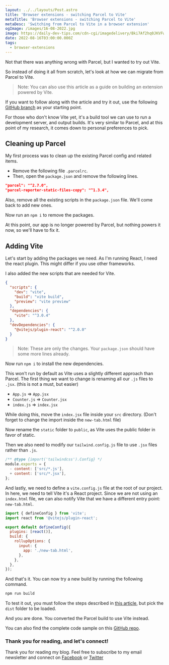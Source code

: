 ```yaml
---
layout: ../../layouts/Post.astro
title: 'Browser extensions - switching Parcel to Vite'
metaTitle: 'Browser extensions - switching Parcel to Vite'
metaDesc: 'Switching from Parcel to Vite in a browser extension'
ogImage: /images/16-08-2022.jpg
image: https://daily-dev-tips.com/cdn-cgi/imagedelivery/Bki7Af2hq0JKVFw1XYYMQg/34d04827-39b7-4db7-b595-98f04c520c00
date: 2022-08-16T03:00:00.000Z
tags:
  - browser-extensions
---
```


Not that there was anything wrong with Parcel, but I wanted to try out Vite.

So instead of doing it all from scratch, let's look at how we can migrate from Parcel to Vite.

> Note: You can also use this article as a guide on building an extension powered by Vite.

If you want to follow along with the article and try it out, use the following [GitHub branch](https://github.com/rebelchris/new-tab-extension/tree/react) as your starting point.

For those who don't know Vite yet, it's a build tool we can use to run a development server, and output builds.
It's very similar to Parcel, and at this point of my research, it comes down to personal preferences to pick.

## Cleaning up Parcel

My first process was to clean up the existing Parcel config and related items.

- Remove the following file `.parcelrc`.
- Then, open the `package.json` and remove the following lines.

```json
"parcel": "^2.7.0",
"parcel-reporter-static-files-copy": "^1.3.4",
```

Also, remove all the existing scripts in the `package.json` file. We'll come back to add new ones.

Now run an `npm i` to remove the packages.

At this point, our app is no longer powered by Parcel, but nothing powers it now, so we'll have to fix it.

## Adding Vite

Let's start by adding the packages we need.
As I'm running React, I need the react plugin. This might differ if you use other frameworks.

I also added the new scripts that are needed for Vite.

```json
{
  "scripts": {
    "dev": "vite",
    "build": "vite build",
    "preview": "vite preview"
  },
  "dependencies": {
    "vite": "^3.0.4"
  },
  "devDependencies": {
    "@vitejs/plugin-react": "^2.0.0"
  }
}
```

> Note: These are only the changes. Your `package.json` should have some more lines already.

Now run `npm i` to install the new dependencies.

This won't run by default as Vite uses a slightly different approach than Parcel.
The first thing we want to change is renaming all our `.js` files to `.jsx`. (this is not a must, but easier)

- `App.js` => `App.jsx`
- `Counter.js` => `Counter.jsx`
- `index.js` => `index.jsx`

While doing this, move the `index.jsx` file inside your `src` directory. (Don't forget to change the import inside the `new-tab.html` file)

Now rename the `static` folder to `public`, as Vite uses the public folder in favor of static.

Then we also need to modify our `tailwind.config.js` file to use `.jsx` files rather than `.js`.

```js
/** @type {import('tailwindcss').Config} */
module.exports = {
  - content: ['src/*.js'],
  + content: ['src/*.jsx'],
};
```

And lastly, we need to define a `vite.config.js` file at the root of our project.
In here, we need to tell Vite it's a React project.
Since we are not using an `index.html` file, we can also notify Vite that we have a different entry point: `new-tab.html`.

```js
import { defineConfig } from 'vite';
import react from '@vitejs/plugin-react';

export default defineConfig({
  plugins: [react()],
  build: {
    rollupOptions: {
      input: {
        app: './new-tab.html',
      },
    },
  },
});
```

And that's it. You can now try a new build by running the following command.

```bash
npm run build
```

To test it out, you must follow the steps described in [this article](https://daily-dev-tips.com/posts/browser-extensions-new-tab-extension/#testing-the-extension), but pick the `dist` folder to be loaded.

And you are done. You converted the Parcel build to use Vite instead.

You can also find the complete code sample on this [GitHub repo](https://github.com/rebelchris/new-tab-extension/tree/vite).

### Thank you for reading, and let's connect!

Thank you for reading my blog. Feel free to subscribe to my email newsletter and connect on [Facebook](https://www.facebook.com/DailyDevTipsBlog) or [Twitter](https://twitter.com/DailyDevTips1)
